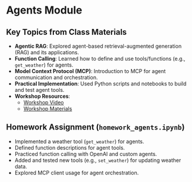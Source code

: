 # Agents Module

## Key Topics from Class Materials

- **Agentic RAG**: Explored agent-based retrieval-augmented generation (RAG) and its applications.
- **Function Calling**: Learned how to define and use tools/functions (e.g., `get_weather`) for agents.
- **Model Context Protocol (MCP)**: Introduction to MCP for agent communication and orchestration.
- **Practical Implementation**: Used Python scripts and notebooks to build and test agent tools.
- **Workshop Resources**:
  - [Workshop Video](https://www.youtube.com/watch?v=GH3lrOsU3AU)
  - [Workshop Materials](https://github.com/alexeygrigorev/rag-agents-workshop)

## Homework Assignment (`homework_agents.ipynb`)

- Implemented a weather tool (`get_weather`) for agents.
- Defined function descriptions for agent tools.
- Practiced function calling with OpenAI and custom agents.
- Added and tested new tools (e.g., `set_weather`) for updating weather data.
- Explored MCP client usage for agent orchestration.
